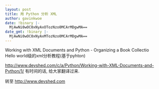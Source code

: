 ```yaml
---
layout: post
title: 用 Python 分析 XML
author: gavinkwoe
date: !binary |-
  MjAwNi0wOC0xNyAxOTozNzo0MCArMDgwMA==
date_gmt: !binary |-
  MjAwNi0wOC0xNyAxMTozNzo0MCArMDgwMA==
---
```

Working with XML Documents and Python - Organizing a Book Collectio
Hello world级的xml分析教程(基于pyhton)

<http://www.devshed.com/c/a/Python/Working-with-XML-Documents-and-Python/1/>
有时间的话, 给大家翻译过来.

转至 <http://www.devshed.com>